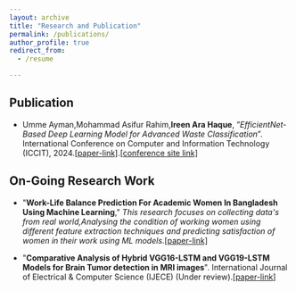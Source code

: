 ```yaml
---
layout: archive
title: "Research and Publication"
permalink: /publications/
author_profile: true
redirect_from:
  - /resume

---
```







## Publication

* Umme Ayman,Mohammad Asifur Rahim,**Ireen Ara Haque**, ”_EfficientNet-Based Deep Learning Model for Advanced Waste Classification_”.
International Conference on Computer and Information Technology (ICCIT), 2024.[[paper-link]](https://ireen-46.github.io/Ireen.github.io//files/waste.pdf).[[conference site link]](https://iccit.org.bd/2024/)



## On-Going Research Work
* "**Work-Life Balance Prediction For Academic Women In Bangladesh Using Machine Learning**,"
_This research focuses on collecting data's from real world,Analysing the condition of working women using different feature extraction techniques and predicting satisfaction of women in their work using ML models_.[[paper-link]](https://ireen-46.github.io/Ireen.github.io//files/Thesis_paper.pdf)

* "**Comparative Analysis of Hybrid VGG16-LSTM and VGG19-LSTM Models for Brain Tumor detection in MRI images**".  International Journal of Electrical & Computer Science (IJECE) (Under review).[[paper-link]](https://ireen-46.github.io/Ireen.github.io//files/Brain-tumor.pdf)
 



